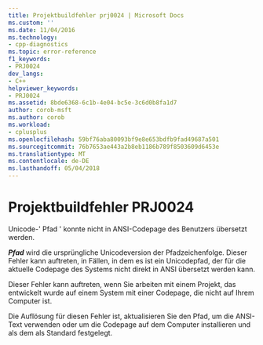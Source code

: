 ```yaml
---
title: Projektbuildfehler prj0024 | Microsoft Docs
ms.custom: ''
ms.date: 11/04/2016
ms.technology:
- cpp-diagnostics
ms.topic: error-reference
f1_keywords:
- PRJ0024
dev_langs:
- C++
helpviewer_keywords:
- PRJ0024
ms.assetid: 8bde6368-6c1b-4e04-bc5e-3c6d0b8fa1d7
author: corob-msft
ms.author: corob
ms.workload:
- cplusplus
ms.openlocfilehash: 59bf76aba80093bf9e8e653bdfb9fad49687a501
ms.sourcegitcommit: 76b7653ae443a2b8eb1186b789f8503609d6453e
ms.translationtype: MT
ms.contentlocale: de-DE
ms.lasthandoff: 05/04/2018
---
```

# <a name="project-build-error-prj0024"></a>Projektbuildfehler PRJ0024
Unicode-' Pfad ' konnte nicht in ANSI-Codepage des Benutzers übersetzt werden.  
  
 ***Pfad*** wird die ursprüngliche Unicodeversion der Pfadzeichenfolge. Dieser Fehler kann auftreten, in Fällen, in dem es ist ein Unicodepfad, der für die aktuelle Codepage des Systems nicht direkt in ANSI übersetzt werden kann.  
  
 Dieser Fehler kann auftreten, wenn Sie arbeiten mit einem Projekt, das entwickelt wurde auf einem System mit einer Codepage, die nicht auf Ihrem Computer ist.  
  
 Die Auflösung für diesen Fehler ist, aktualisieren Sie den Pfad, um die ANSI-Text verwenden oder um die Codepage auf dem Computer installieren und als dem als Standard festgelegt.